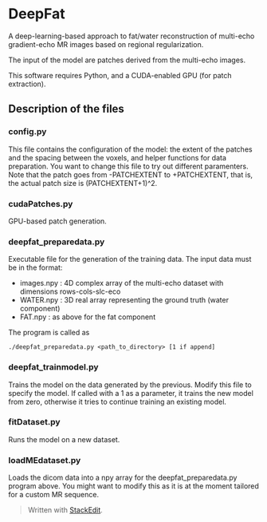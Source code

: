 ﻿
# DeepFat

A deep-learning-based approach to fat/water reconstruction of multi-echo gradient-echo MR images based on regional regularization.

The input of the model are patches derived from the multi-echo images.

This software requires Python, and a CUDA-enabled GPU (for patch extraction).

## Description of the files

### config.py
This file contains the configuration of the model: the extent of the patches and the spacing between the voxels, and helper functions for data preparation. You want to change this file to try out different paramenters. Note that the patch goes from -PATCHEXTENT to +PATCHEXTENT, that is, the actual patch size is (PATCHEXTENT+1)^2.

### cudaPatches.py
GPU-based patch generation.

### deepfat_preparedata.py
Executable file for the generation of the training data. The input data must be in the format:

 - images.npy : 4D complex array of the multi-echo dataset with dimensions rows-cols-slc-eco
 - WATER.npy : 3D real array representing the ground truth (water component)
 - FAT.npy : as above for the fat component

The program is called as

    ./deepfat_preparedata.py <path_to_directory> [1 if append]

### deepfat_trainmodel.py
Trains the model on the data generated by the previous. Modify this file to specify the model. If called with a 1 as a parameter, it trains the new model from zero, otherwise it tries to continue training an existing model.

### fitDataset.py
Runs the model on a new dataset.

### loadMEdataset.py
Loads the dicom data into a npy array for the deepfat_preparedata.py program above. You might want to modify this as it is at the moment tailored for a custom MR sequence.

> Written with [StackEdit](https://stackedit.io/).

